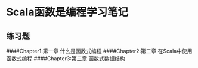 Scala函数是编程学习笔记
===
练习题
---
####Chapter1:第一章 什么是函数式编程
####Chapter2:第二章 在Scala中使用函数式编程
####Chapter3:第三章 函数式数据结构
